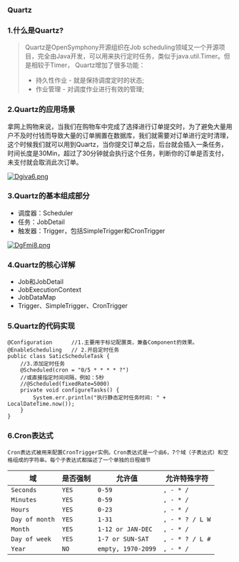 ### Quartz

### 1.什么是Quartz?

> Quartz是OpenSymphony开源组织在Job scheduling领域又一个开源项目，完全由Java开发，可以用来执行定时任务，类似于java.util.Timer。但是相较于Timer， Quartz增加了很多功能：
>
> - 持久性作业 - 就是保持调度定时的状态;
> - 作业管理 - 对调度作业进行有效的管理;

### 2.Quartz的应用场景

拿网上购物来说，当我们在购物车中完成了选择进行订单提交时，为了避免大量用户不及时付钱而导致大量的订单搁置在数据库，我们就需要对订单进行定时清理，这个时候我们就可以用到Quartz，当你提交订单之后，后台就会插入一条任务，时间长度是30Min，超过了30分钟就会执行这个任务，判断你的订单是否支付，未支付就会取消此次订单。

[![Dgiva6.png](https://s3.ax1x.com/2020/11/29/Dgiva6.png)](https://imgchr.com/i/Dgiva6)

### 3.Quartz的基本组成部分

- 调度器：Scheduler
- 任务：JobDetail
- 触发器：Trigger，包括SimpleTrigger和CronTrigger

[![DgFmi8.png](https://s3.ax1x.com/2020/11/29/DgFmi8.png)](https://imgchr.com/i/DgFmi8)

### 4.Quartz的核心详解

- Job和JobDetail
- JobExecutionContext
- JobDataMap
- Trigger、SimpleTrigger、CronTrigger

### 5.Quartz的代码实现

```
@Configuration      //1.主要用于标记配置类，兼备Component的效果。
@EnableScheduling   // 2.开启定时任务
public class SaticScheduleTask {
    //3.添加定时任务
    @Scheduled(cron = "0/5 * * * * ?")
    //或直接指定时间间隔，例如：5秒
    //@Scheduled(fixedRate=5000)
    private void configureTasks() {
        System.err.println("执行静态定时任务时间: " + LocalDateTime.now());
    }
}
```

### 6.Cron表达式

```
Cron表达式被用来配置CronTrigger实例。Cron表达式是一个由6，7个域（子表达式）和空格组成的字符串。每个子表达式都描述了一个单独的日程细节
```

| 域             | 是否强制 | 允许值             | 允许特殊字符    |
| -------------- | -------- | ------------------ | --------------- |
| `Seconds`      | `YES`    | `0-59`             | `, - * /`       |
| `Minutes`      | `YES`    | `0-59`             | `, - * /`       |
| `Hours`        | `YES`    | `0-23`             | `, - * /`       |
| `Day of month` | `YES`    | `1-31`             | `, - * ? / L W` |
| `Month`        | `YES`    | `1-12 or JAN-DEC`  | `, - * /`       |
| `Day of week`  | `YES`    | `1-7 or SUN-SAT`   | `, - * ? / L #` |
| `Year`         | `NO`     | `empty, 1970-2099` | `, - * /`       |